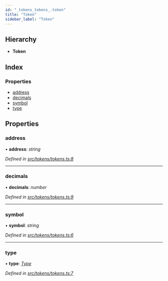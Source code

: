 ```yaml
---
id: "_tokens_tokens_.token"
title: "Token"
sidebar_label: "Token"
---
```


## Hierarchy

* **Token**

## Index

### Properties

* [address](_tokens_tokens_.token.md#address)
* [decimals](_tokens_tokens_.token.md#decimals)
* [symbol](_tokens_tokens_.token.md#symbol)
* [type](_tokens_tokens_.token.md#type)

## Properties

###  address

• **address**: *string*

*Defined in [src/tokens/tokens.ts:8](https://github.com/comit-network/comit-js-sdk/blob/364611d/src/tokens/tokens.ts#L8)*

___

###  decimals

• **decimals**: *number*

*Defined in [src/tokens/tokens.ts:9](https://github.com/comit-network/comit-js-sdk/blob/364611d/src/tokens/tokens.ts#L9)*

___

###  symbol

• **symbol**: *string*

*Defined in [src/tokens/tokens.ts:6](https://github.com/comit-network/comit-js-sdk/blob/364611d/src/tokens/tokens.ts#L6)*

___

###  type

• **type**: *[Type](../modules/_tokens_tokens_.md#type)*

*Defined in [src/tokens/tokens.ts:7](https://github.com/comit-network/comit-js-sdk/blob/364611d/src/tokens/tokens.ts#L7)*
